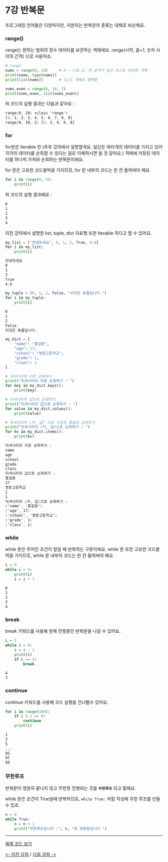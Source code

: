 # 7강 반복문
프로그래밍 언어들은 다양하지만, 지원하는 반복문의 종류는 대체로 비슷해요.

### range()
range는 원하는 범위의 정수 데이터를 보관하는 객체에요.
range(시작, 끝+1, 숫자 사이의 간격) 으로 사용하죠.
```python
# range
nums = range(0, 10)     # 0 ~ (10-1) 의 숫자가 담긴 리스트 비슷한 객체
print(nums, type(nums))
print(list(nums))       # list 객체로 형변환

nums_even = range(0, 10, 2)
print(nums_even, list(nums_even))
```
위 코드의 실행 결과는 다음과 같아요 :
```css
range(0, 10) <class 'range'>
[0, 1, 2, 3, 4, 5, 6, 7, 8, 9]
range(0, 10, 2) [0, 2, 4, 6, 8]
```

### for
for문은  Iterable 한 (추후 강의에서 설명할게요. 일단은 여러개의 데이터를 가지고 있어 각각의 데이터를 순회할 수 있다는 걸로 이해하시면 될 것 같아요.)
객체에 저장된 데이터를 하나씩 가져와 순회하는 반복문이에요. 

for 문은 고유한 코드블럭을 가지므로, for 문 내부의 코드는 한 칸 들여써야 해요.
```python
for i in range(0, 5):
    print(i)
```
위 코드의 실행 결과에요 :
```css
0
1
2
3
4
```

이전 강의에서 설명한 list, tuple, dict 자료형 또한 Iterable 하다고 할 수 있어요.
```python
my_list = ["안녕하세요", 0, 1, 2, True, 4.0]
for i in my_list:
    print(i)
```
```css
안녕하세요
0
1
2
True
4.0
```

```python
my_tuple = (0, 1, 2, False, "이것은 튜플입니다.")
for i in my_tuple:
    print(i)
```
```css
0
1
2
False
이것은 튜플입니다.
```
```python
my_dict = {
    "name": "홍길동",
    "age": 17,
    "school": "영훈고등학교",
    "grade": 1,
    "class": 1
}

# 딕셔너리의 키로 순회하기
print("딕셔너리의 키로 순회하기 : ")
for key in my_dict.keys():
    print(key)

# 딕셔너리의 값으로 순회하기
print("딕셔너리의 값으로 순회하기 : ")
for value in my_dict.values():
    print(value)

# 딕셔너리의 (키, 값) 으로 구성된 튜플로 순회하기
print("딕셔너리의 (키, 값)으로 순회하기 : ")
for kv in my_dict.items():
    print(kv)
```
```css
딕셔너리의 키로 순회하기 : 
name
age
school
grade
class
딕셔너리의 값으로 순회하기 : 
홍길동
17
영훈고등학교
1
1
딕셔너리의 (키, 값)으로 순회하기 : 
('name', '홍길동')
('age', 17)
('school', '영훈고등학교')
('grade', 1)
('class', 1)
```

### while
while 문은 주어진 조건이 참일 때 반복하는 구문이에요. while 문 또한 고유한 코드블럭을 가지므로, while 문 내부의 코드는 한 칸 들여써야 해요.
```python
i = 0
while i < 5:
    print(i)
    i = i + 1
```
```css
0
1
2
3
4
```

### break
break 키워드를 사용해 현재 진행중인 반복문을 나갈 수 있어요.
```python
i = 5
while i > 0:
    i = i - 1
    print(i)
    if i == 3:
        break
```
```css
4
3
```

### continue
continue 키워드를 사용해 코드 실행을 건너뛸수 있어요.
```python
for i in range(100):   
    if i % 2 == 0:
        continue
    print(i)
```

```css
1
3
5
...
95
97
99
```

### 무한루프
반복문이 영원히 끝나지 않고 무한정 진행되는 것을 **`무한루프`** 라고 말해요.

while 문은 조건이 True일때 반복하므로, `while True:` 처럼 작성해 무한 루프를 만들 수 있죠.
```python
n = 0
while True:
    n = n + 1
    print("무한루프입니다 :", n, "회 반복중입니다.")
```
***

[예제 코드 보기](./loop.py)

[<- 이전 강좌](../06-조건문/README.md) /
[다음 강좌 ->](../08-함수/README.md)

